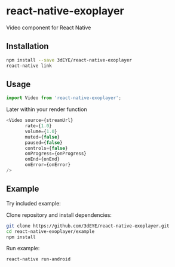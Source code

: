 # react-native-exoplayer
Video component for React Native

## Installation
```bash
npm install --save 3dEYE/react-native-exoplayer
react-native link
```

## Usage

```javascript
import Video from 'react-native-exoplayer';
```
Later within your render function

```javascript
<Video source={streamUrl}
       rate={1.0}
       volume={1.0}
       muted={false}
       paused={false}
       controls={false}
       onProgress={onProgress}
       onEnd={onEnd}
       onError={onError}
/>
```

## Example

Try included example:

Clone repository and install dependencies:
```bash
git clone https://github.com/3dEYE/react-native-exoplayer.git
cd react-native-exoplayer/example
npm install
```

Run example:
```bash
react-native run-android
```
